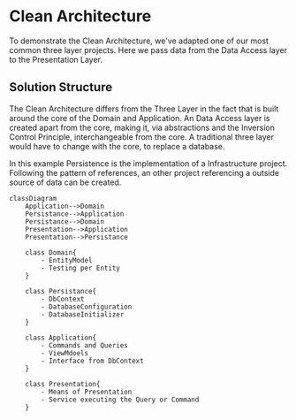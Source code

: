 # Clean Architecture
To demonstrate the Clean Architecture, we've adapted one of our most common three layer projects. Here we pass data from the Data Access layer to the Presentation Layer.

## Solution Structure
The Clean Architecture differs from the Three Layer in the fact that is built around the core of the Domain and Application. An Data Access layer is created apart from the core, making it, via abstractions and the Inversion Control Principle, interchangeable from the core. A traditional three layer would have to change with the core, to replace a database.

In this example Persistence is the implementation of a Infrastructure project. Following the pattern of references, an other project referencing a outside source of data can be created.

```mermaid
classDiagram
	Application-->Domain
	Persistance-->Application
	Persistance-->Domain
	Presentation-->Application
	Presentation-->Persistance
	
	class Domain{
		- EntityModel
		- Testing per Entity
	}
	
	class Persistance{
		- DbContext
		- DatabaseConfiguration
		- DatabaseInitializer
	}
	
	class Application{
		- Commands and Queries
		- ViewMdoels
		- Interface from DbContext
	}
	
	class Presentation{
		- Means of Presentation
		- Service executing the Query or Command
	}
```
